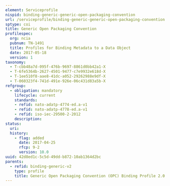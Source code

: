 ```yaml
---
element: Serviceprofile
nispid: binding-generic-generic-open-packaging-convention
url: /serviceprofile/binding-generic-generic-open-packaging-convention.html
sptype: coi
title: Generic Open Packaging Convention
profilespec:
  org: ncia
  pubnum: TN-1491
  title: Profiles for Binding Metadata to a Data Object
  date: 2017-05-18
  version: 1
taxonomy:
  - T-cbb48a7d-095f-476b-9697-8861d0bb42a1-X
  - T-6fe5364b-2627-4501-9477-c7e9932e618d-X
  - T-1ee510f8-aae8-41dc-a052-29262988e9df-X
  - T-060323f4-741d-491e-926e-06c431d83a5b-X
refgroup:
  - obligation: mandatory
    lifecycle: current
    standards: 
    - refid: nato-adatp-4774-ed.a-v1
    - refid: nato-adatp-4778-ed.a-v1
    - refid: iso-iec-29500-2-2012
    description: 
status:
  uri: 
  history: 
    - flag: added
      date: 2017-04-25
      rfcp: 9-2
      version: 10.0
uuid: 42d8ed1c-5c5d-49dd-b872-10ab1364d2bc
parents:
  - refid: binding-generic-v2
    type: profile
    title: Generic Open Packaging Convention (OPC) Binding Profile 2.0
---
```

